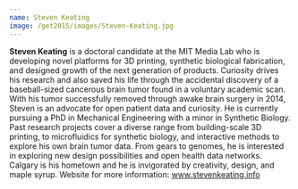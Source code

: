 ```yaml
---
name: Steven Keating
image: /get2015/images/Steven-Keating.jpg
---
```


**Steven Keating** is a doctoral candidate at the MIT Media Lab who is developing novel platforms for 3D printing, synthetic biological fabrication, and designed growth of the next generation of products. Curiosity drives his research and also saved his life through the accidental discovery of a baseball-sized cancerous brain tumor found in a voluntary academic scan. With his tumor successfully removed through awake brain surgery in 2014, Steven is an advocate for open patient data and curiosity. He is currently pursuing a PhD in Mechanical Engineering with a minor in Synthetic Biology. Past research projects cover a diverse range from building-scale 3D printing, to microfluidics for synthetic biology, and interactive methods to explore his own brain tumor data. From gears to genomes, he is interested in exploring new design possibilities and open health data networks. Calgary is his hometown and he is invigorated by creativity, design, and maple syrup. Website for more information: www.stevenkeating.info
